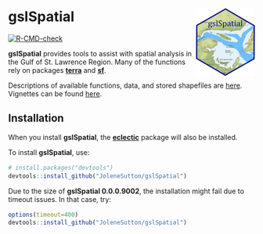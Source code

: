 
<!-- README.md is generated from README.Rmd. Please edit that file -->

# gslSpatial <a href="https://jolenesutton.github.io/gslSpatial/"><img src="man/figures/logo.png" align="right" height="138" alt="gslSpatial website" /></a>

<!-- badges: start -->

[![R-CMD-check](https://github.com/JoleneSutton/gslSpatial/actions/workflows/R-CMD-check.yaml/badge.svg)](https://github.com/JoleneSutton/gslSpatial/actions/workflows/R-CMD-check.yaml)
<!-- badges: end -->

**gslSpatial** provides tools to assist with spatial analysis in the
Gulf of St. Lawrence Region. Many of the functions rely on packages
[**terra**](https://rspatial.github.io/terra/) and
[**sf**](https://r-spatial.github.io/sf/).

Descriptions of available functions, data, and stored shapefiles are
[here](https://jolenesutton.github.io/gslSpatial/reference/index.html).
Vignettes can be found
[here](https://jolenesutton.github.io/gslSpatial/articles/).

## Installation

When you install **gslSpatial**, the
[**eclectic**](https://jolenesutton.github.io/eclectic/index.html)
package will also be installed.

To install **gslSpatial**, use:

``` r
# install.packages("devtools")
devtools::install_github("JoleneSutton/gslSpatial")
```

Due to the size of **gslSpatial 0.0.0.9002**, the installation might
fail due to timeout issues. In that case, try:

``` r
options(timeout=400)
devtools::install_github("JoleneSutton/gslSpatial")
```
